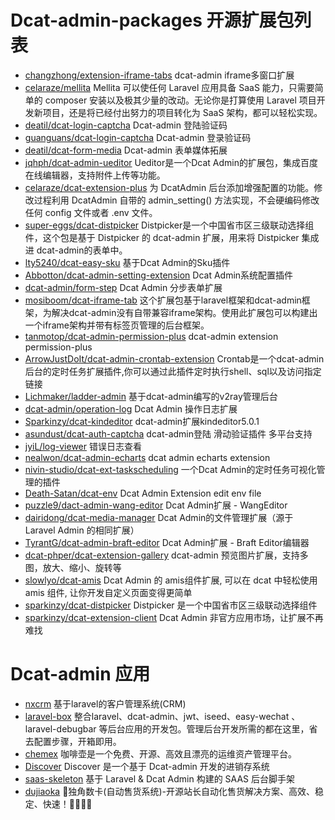 # Dcat-admin-packages 开源扩展包列表

- [changzhong/extension-iframe-tabs](https://github.com/changzhong/extension-iframe-tabs) dcat-admin iframe多窗口扩展
- [celaraze/mellita](https://github.com/IronnMan/mellita) Mellita 可以使任何 Laravel 应用具备 SaaS 能力，只需要简单的 composer 安装以及极其少量的改动。无论你是打算使用 Laravel 项目开发新项目，还是将已经付出努力的项目转化为 SaaS 架构，都可以轻松实现。
- [deatil/dcat-login-captcha](https://github.com/deatil/dcat-login-captcha) Dcat-admin 登陆验证码
- [guanguans/dcat-login-captcha](https://github.com/guanguans/dcat-login-captcha) Dcat-admin 登录验证码
- [deatil/dcat-form-media](https://github.com/deatil/dcat-form-media) Dcat-admin 表单媒体拓展
- [jqhph/dcat-admin-ueditor](https://github.com/jqhph/dcat-admin-ueditor) Ueditor是一个Dcat Admin的扩展包，集成百度在线编辑器，支持附件上传等功能。
- [celaraze/dcat-extension-plus](https://github.com/celaraze/dcat-extension-plus) 为 DcatAdmin 后台添加增强配置的功能。修改过程利用 DcatAdmin 自带的 admin_setting() 方法实现，不会硬编码修改任何 config 文件或者 .env 文件。
- [super-eggs/dcat-distpicker](https://github.com/super-eggs/dcat-distpicker) Distpicker是一个中国省市区三级联动选择组件，这个包是基于 Distpicker 的 dcat-admin 扩展，用来将 Distpicker 集成进 dcat-admin的表单中。
- [lty5240/dcat-easy-sku](https://github.com/lty5240/dcat-easy-sku) 基于Dcat Admin的Sku插件
- [Abbotton/dcat-admin-setting-extension](https://github.com/Abbotton/dcat-admin-setting-extension) Dcat Admin系统配置插件
- [dcat-admin/form-step](https://github.com/dcat-admin/form-step) Dcat Admin 分步表单扩展
- [mosiboom/dcat-iframe-tab](https://github.com/mosiboom/dcat-iframe-tab) 这个扩展包基于laravel框架和dcat-admin框架，为解决dcat-admin没有自带兼容iframe架构。使用此扩展包可以构建出一个iframe架构并带有标签页管理的后台框架。
- [tanmotop/dcat-admin-permission-plus](https://github.com/tanmotop/dcat-admin-permission-plus) dcat-admin extension permission-plus
- [ArrowJustDoIt/dcat-admin-crontab-extension](https://github.com/ArrowJustDoIt/dcat-admin-crontab-extension) Crontab是一个dcat-admin后台的定时任务扩展插件,你可以通过此插件定时执行shell、sql以及访问指定链接
- [Lichmaker/ladder-admin](https://github.com/Lichmaker/ladder-admin) 基于dcat-admin编写的v2ray管理后台
- [dcat-admin/operation-log](https://github.com/dcat-admin/operation-log) Dcat Admin 操作日志扩展
- [Sparkinzy/dcat-kindeditor](https://github.com/Sparkinzy/dcat-kindeditor) dcat-admin扩展kindeditor5.0.1
- [asundust/dcat-auth-captcha](https://github.com/asundust/dcat-auth-captcha) dcat-admin登陆 滑动验证插件 多平台支持
- [jyiL/log-viewer](https://github.com/jyiL/log-viewer) 错误日志查看
- [nealwon/dcat-admin-echarts](https://github.com/nealwon/dcat-admin-echarts) dcat admin echarts extension
- [nivin-studio/dcat-ext-taskscheduling](https://github.com/nivin-studio/dcat-ext-taskscheduling) 一个Dcat Admin的定时任务可视化管理的插件
- [Death-Satan/dcat-env](https://github.com/Death-Satan/dcat-env) Dcat Admin Extension edit env file
- [puzzle9/dact-admin-wang-editor](https://github.com/puzzle9/dact-admin-wang-editor) Dcat Admin扩展 - WangEditor
- [dairidong/dcat-media-manager](https://github.com/dairidong/dcat-media-manager) Dcat Admin的文件管理扩展（源于 Laravel Admin 的相同扩展）
- [TyrantG/dcat-admin-braft-editor](https://github.com/TyrantG/dcat-admin-braft-editor) Dcat Admin扩展 - Braft Editor编辑器
- [dcat-phper/dcat-extension-gallery](https://gitee.com/dcat-phper/dcat-extension-gallery) dcat-admin 预览图片扩展，支持多图，放大、缩小、旋转等
- [slowlyo/dcat-amis](https://gitee.com/slowlyo/dcat-amis) Dcat Admin 的 amis组件扩展, 可以在 dcat 中轻松使用 amis 组件, 让你开发自定义页面变得更简单
- [sparkinzy/dcat-distpicker](https://github.com/Sparkinzy/dcat-distpicker) Distpicker 是一个中国省市区三级联动选择组件
- [sparkinzy/dcat-extension-client](https://github.com/Sparkinzy/dcat-extension-client) Dcat Admin 非官方应用市场，让扩展不再难找

# Dcat-admin 应用
- [nxcrm](https://github.com/shebaoting/nxcrm) 基于laravel的客户管理系统(CRM)
- [laravel-box](https://gitee.com/dcat-phper/laravel-box) 整合laravel、dcat-admin、jwt、iseed、easy-wechat 、laravel-debugbar 等后台应用的开发包。管理后台开发所需的都在这里，省去配置步骤，开箱即用。
- [chemex](https://github.com/celaraze/chemex) 咖啡壶是一个免费、开源、高效且漂亮的运维资产管理平台。
- [Discover](https://github.com/youyingxiang/Discover) Discover 是一个基于 Dcat-admin 开发的进销存系统
- [saas-skeleton](https://github.com/Abbotton/saas-skeleton) 基于 Laravel & Dcat Admin 构建的 SAAS 后台脚手架
- [dujiaoka](https://github.com/assimon/dujiaoka) 🦄独角数卡(自动售货系统)-开源站长自动化售货解决方案、高效、稳定、快速！🚀🚀🎉🎉
